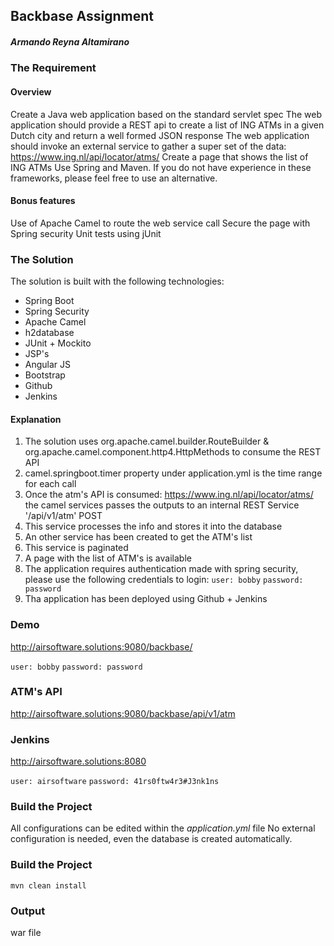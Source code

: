 ## Backbase Assignment
##### Armando Reyna Altamirano

### The Requirement

#### Overview

Create a Java web application based on the standard servlet spec
The web application should provide a REST api to create a list of ING ATMs in a given Dutch city and return a well formed JSON response
The web application should invoke an external service to gather a super set of the data:  https://www.ing.nl/api/locator/atms/
Create a page that shows the list of ING ATMs
Use Spring and Maven. If you do not have experience in these frameworks, please feel free to use an alternative.

#### Bonus features

Use of Apache Camel to route the web service call
Secure the page with Spring security
Unit tests using jUnit

### The Solution
The solution is built with the following technologies:
- Spring Boot
- Spring Security
- Apache Camel
- h2database
- JUnit + Mockito
- JSP's
- Angular JS
- Bootstrap
- Github
- Jenkins

#### Explanation

1. The solution uses org.apache.camel.builder.RouteBuilder & org.apache.camel.component.http4.HttpMethods to consume the REST API
2. camel.springboot.timer property under application.yml is the time range for each call
3. Once the atm's API is consumed: https://www.ing.nl/api/locator/atms/ the camel services passes the outputs to an internal REST Service '/api/v1/atm' POST
4. This service processes the info and stores it into the database
5. An other service has been created to get the ATM's list
6. This service is paginated
7. A page with the list of ATM's is available
8. The application requires authentication made with spring security, please use the following credentials to login:
`user: bobby`
`password: password`
9. Tha application has been deployed using Github + Jenkins

### Demo
http://airsoftware.solutions:9080/backbase/

`user: bobby`
`password: password`

### ATM's API
http://airsoftware.solutions:9080/backbase/api/v1/atm

### Jenkins
http://airsoftware.solutions:8080

`user: airsoftware`
`password: 41rs0ftw4r3#J3nk1ns`

### Build the Project
All configurations can be edited within the *application.yml* file
No external configuration is needed, even the database is created automatically.

### Build the Project
```
mvn clean install
```

### Output
war file

